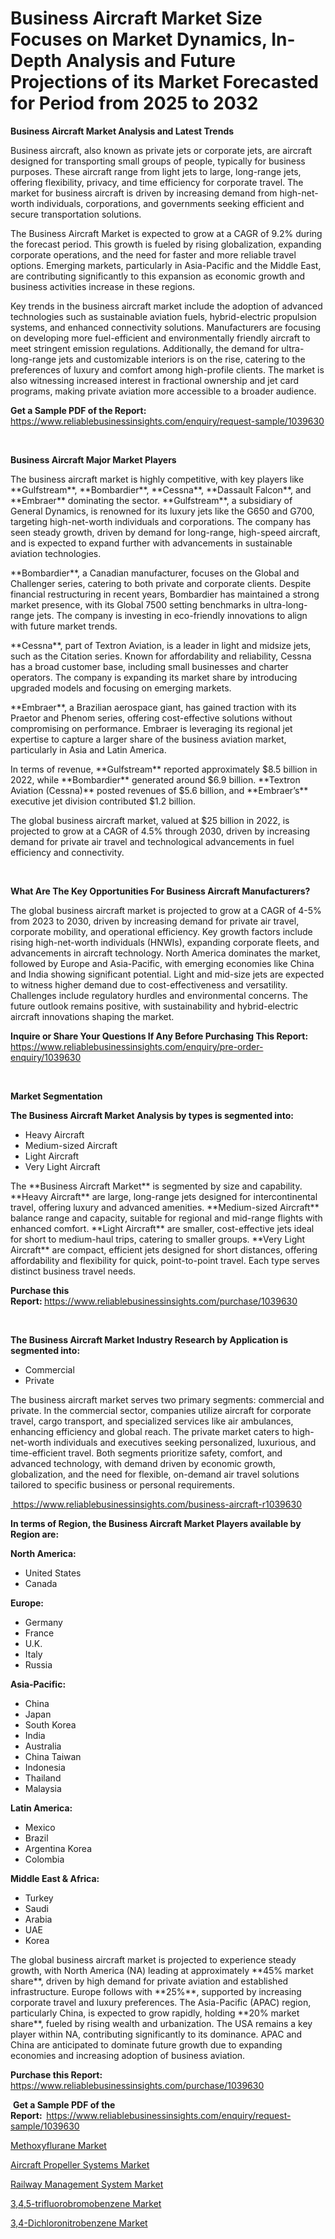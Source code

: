 <p><h1>Business Aircraft Market Size Focuses on Market Dynamics, In-Depth Analysis and Future Projections of its Market Forecasted for Period from 2025 to 2032</h1></p><p><strong>Business Aircraft Market Analysis and Latest Trends</strong></p>
<p><p>Business aircraft, also known as private jets or corporate jets, are aircraft designed for transporting small groups of people, typically for business purposes. These aircraft range from light jets to large, long-range jets, offering flexibility, privacy, and time efficiency for corporate travel. The market for business aircraft is driven by increasing demand from high-net-worth individuals, corporations, and governments seeking efficient and secure transportation solutions.</p><p>The Business Aircraft Market is expected to grow at a CAGR of 9.2% during the forecast period. This growth is fueled by rising globalization, expanding corporate operations, and the need for faster and more reliable travel options. Emerging markets, particularly in Asia-Pacific and the Middle East, are contributing significantly to this expansion as economic growth and business activities increase in these regions.</p><p>Key trends in the business aircraft market include the adoption of advanced technologies such as sustainable aviation fuels, hybrid-electric propulsion systems, and enhanced connectivity solutions. Manufacturers are focusing on developing more fuel-efficient and environmentally friendly aircraft to meet stringent emission regulations. Additionally, the demand for ultra-long-range jets and customizable interiors is on the rise, catering to the preferences of luxury and comfort among high-profile clients. The market is also witnessing increased interest in fractional ownership and jet card programs, making private aviation more accessible to a broader audience.</p></p>
<p><strong>Get a Sample PDF of the Report:&nbsp;</strong> <a href="https://www.reliablebusinessinsights.com/enquiry/request-sample/1039630?utm_campaign=1877&utm_medium=2&utm_source=Github&utm_content=ia&utm_term=21012025&utm_id=business-aircraft">https://www.reliablebusinessinsights.com/enquiry/request-sample/1039630</a></p>
<p>&nbsp;</p>
<p><strong>Business Aircraft Major Market Players</strong></p>
<p><p>The business aircraft market is highly competitive, with key players like **Gulfstream**, **Bombardier**, **Cessna**, **Dassault Falcon**, and **Embraer** dominating the sector. **Gulfstream**, a subsidiary of General Dynamics, is renowned for its luxury jets like the G650 and G700, targeting high-net-worth individuals and corporations. The company has seen steady growth, driven by demand for long-range, high-speed aircraft, and is expected to expand further with advancements in sustainable aviation technologies.</p><p>**Bombardier**, a Canadian manufacturer, focuses on the Global and Challenger series, catering to both private and corporate clients. Despite financial restructuring in recent years, Bombardier has maintained a strong market presence, with its Global 7500 setting benchmarks in ultra-long-range jets. The company is investing in eco-friendly innovations to align with future market trends.</p><p>**Cessna**, part of Textron Aviation, is a leader in light and midsize jets, such as the Citation series. Known for affordability and reliability, Cessna has a broad customer base, including small businesses and charter operators. The company is expanding its market share by introducing upgraded models and focusing on emerging markets.</p><p>**Embraer**, a Brazilian aerospace giant, has gained traction with its Praetor and Phenom series, offering cost-effective solutions without compromising on performance. Embraer is leveraging its regional jet expertise to capture a larger share of the business aviation market, particularly in Asia and Latin America.</p><p>In terms of revenue, **Gulfstream** reported approximately $8.5 billion in 2022, while **Bombardier** generated around $6.9 billion. **Textron Aviation (Cessna)** posted revenues of $5.6 billion, and **Embraer’s** executive jet division contributed $1.2 billion.</p><p>The global business aircraft market, valued at $25 billion in 2022, is projected to grow at a CAGR of 4.5% through 2030, driven by increasing demand for private air travel and technological advancements in fuel efficiency and connectivity.</p></p>
<p>&nbsp;</p>
<p><strong>What Are The Key Opportunities For Business Aircraft Manufacturers?</strong></p>
<p><p>The global business aircraft market is projected to grow at a CAGR of 4-5% from 2023 to 2030, driven by increasing demand for private air travel, corporate mobility, and operational efficiency. Key growth factors include rising high-net-worth individuals (HNWIs), expanding corporate fleets, and advancements in aircraft technology. North America dominates the market, followed by Europe and Asia-Pacific, with emerging economies like China and India showing significant potential. Light and mid-size jets are expected to witness higher demand due to cost-effectiveness and versatility. Challenges include regulatory hurdles and environmental concerns. The future outlook remains positive, with sustainability and hybrid-electric aircraft innovations shaping the market.</p></p>
<p><strong>Inquire or Share Your Questions If Any Before Purchasing This Report:</strong> <a href="https://www.reliablebusinessinsights.com/enquiry/pre-order-enquiry/1039630?utm_campaign=1877&utm_medium=2&utm_source=Github&utm_content=ia&utm_term=21012025&utm_id=business-aircraft">https://www.reliablebusinessinsights.com/enquiry/pre-order-enquiry/1039630</a></p>
<p>&nbsp;</p>
<p><strong>Market Segmentation</strong></p>
<p><strong>The Business Aircraft Market Analysis by types is segmented into:</strong></p>
<p><ul><li>Heavy Aircraft</li><li>Medium-sized Aircraft</li><li>Light Aircraft</li><li>Very Light Aircraft</li></ul></p>
<p><p>The **Business Aircraft Market** is segmented by size and capability. **Heavy Aircraft** are large, long-range jets designed for intercontinental travel, offering luxury and advanced amenities. **Medium-sized Aircraft** balance range and capacity, suitable for regional and mid-range flights with enhanced comfort. **Light Aircraft** are smaller, cost-effective jets ideal for short to medium-haul trips, catering to smaller groups. **Very Light Aircraft** are compact, efficient jets designed for short distances, offering affordability and flexibility for quick, point-to-point travel. Each type serves distinct business travel needs.</p></p>
<p><strong>Purchase this Report:&nbsp;</strong><a href="https://www.reliablebusinessinsights.com/purchase/1039630?utm_campaign=1877&utm_medium=2&utm_source=Github&utm_content=ia&utm_term=21012025&utm_id=business-aircraft">https://www.reliablebusinessinsights.com/purchase/1039630</a></p>
<p>&nbsp;</p>
<p><strong>The Business Aircraft Market Industry Research by Application is segmented into:</strong></p>
<p><ul><li>Commercial</li><li>Private</li></ul></p>
<p><p>The business aircraft market serves two primary segments: commercial and private. In the commercial sector, companies utilize aircraft for corporate travel, cargo transport, and specialized services like air ambulances, enhancing efficiency and global reach. The private market caters to high-net-worth individuals and executives seeking personalized, luxurious, and time-efficient travel. Both segments prioritize safety, comfort, and advanced technology, with demand driven by economic growth, globalization, and the need for flexible, on-demand air travel solutions tailored to specific business or personal requirements.</p></p>
<p><a href="https://www.reliablebusinessinsights.com/business-aircraft-r1039630?utm_campaign=1877&utm_medium=2&utm_source=Github&utm_content=ia&utm_term=21012025&utm_id=business-aircraft">&nbsp;https://www.reliablebusinessinsights.com/business-aircraft-r1039630</a></p>
<p><strong>In terms of Region, the Business Aircraft Market Players available by Region are:</strong></p>
<p>
    <p> <strong> North America: </strong>
        <ul>
            <li>United States</li>
            <li>Canada</li>
        </ul>
        </p> 
    <p> <strong> Europe: </strong>
        <ul>
            <li>Germany</li>
            <li>France</li>
            <li>U.K.</li>
            <li>Italy</li>
            <li>Russia</li>
        </ul>
        </p> 
    <p> <strong> Asia-Pacific: </strong>
        <ul>
            <li>China</li>
            <li>Japan</li>
            <li>South Korea</li>
            <li>India</li>
            <li>Australia</li>
            <li>China Taiwan</li>
            <li>Indonesia</li>
            <li>Thailand</li>
            <li>Malaysia</li>
        </ul>
        </p> 
    <p> <strong> Latin America: </strong>
        <ul>
            <li>Mexico</li>
            <li>Brazil</li>
            <li>Argentina Korea</li>
            <li>Colombia</li>
        </ul>
        </p> 
    <p> <strong> Middle East & Africa: </strong>
        <ul>
            <li>Turkey</li>
            <li>Saudi</li>
            <li>Arabia</li>
            <li>UAE</li>
            <li>Korea</li>
        </ul>
    </p>
    </p>
<p><p>The global business aircraft market is projected to experience steady growth, with North America (NA) leading at approximately **45% market share**, driven by high demand for private aviation and established infrastructure. Europe follows with **25%**, supported by increasing corporate travel and luxury preferences. The Asia-Pacific (APAC) region, particularly China, is expected to grow rapidly, holding **20% market share**, fueled by rising wealth and urbanization. The USA remains a key player within NA, contributing significantly to its dominance. APAC and China are anticipated to dominate future growth due to expanding economies and increasing adoption of business aviation.</p></p>
<p><strong>Purchase this Report: </strong><a href="https://www.reliablebusinessinsights.com/purchase/1039630?utm_campaign=1877&utm_medium=2&utm_source=Github&utm_content=ia&utm_term=21012025&utm_id=business-aircraft">https://www.reliablebusinessinsights.com/purchase/1039630</a></p>
<p>&nbsp;<strong>Get a Sample PDF of the Report:&nbsp;&nbsp;</strong><a href="https://www.reliablebusinessinsights.com/enquiry/request-sample/1039630?utm_campaign=1877&utm_medium=2&utm_source=Github&utm_content=ia&utm_term=21012025&utm_id=business-aircraft">https://www.reliablebusinessinsights.com/enquiry/request-sample/1039630</a></p>
<p><strong></strong></p>
<p><p><a href="https://www.linkedin.com/pulse/future-demand-revenue-forecast-methoxyflurane-market-114-vsddf?utm_campaign=1877&utm_medium=2&utm_source=Github&utm_content=ia&utm_term=21012025&utm_id=business-aircraft">Methoxyflurane Market</a></p><p><a href="https://github.com/elizabethdagraca/Market-Research-Report-List-5/blob/main/aircraft-propeller-systems-market.md?utm_campaign=1877&utm_medium=2&utm_source=Github&utm_content=ia&utm_term=21012025&utm_id=business-aircraft">Aircraft Propeller Systems Market</a></p><p><a href="https://github.com/ivannakkaiivanna82/Market-Research-Report-List-1/blob/main/railway-management-system-market.md?utm_campaign=1877&utm_medium=2&utm_source=Github&utm_content=ia&utm_term=21012025&utm_id=business-aircraft">Railway Management System Market</a></p><p><a href="https://www.linkedin.com/pulse/in-depth-345-trifluorobromobenzene-market-report-growth-evaluation-7hgic?utm_campaign=1877&utm_medium=2&utm_source=Github&utm_content=ia&utm_term=21012025&utm_id=business-aircraft">3,4,5-trifluorobromobenzene Market</a></p><p><a href="https://www.linkedin.com/pulse/comprehensive-study-34-dichloronitrobenzene-market-size-vvqjf?utm_campaign=1877&utm_medium=2&utm_source=Github&utm_content=ia&utm_term=21012025&utm_id=business-aircraft">3,4-Dichloronitrobenzene Market</a></p></p>